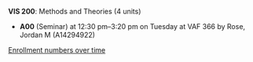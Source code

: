 **VIS 200**: Methods and Theories (4 units)

- **A00** (Seminar) at 12:30 pm–3:20 pm on Tuesday at VAF 366 by Rose, Jordan M (A14294922)

[Enrollment numbers over time](./VIS200.tsv)
